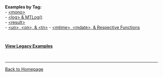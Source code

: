 **Examples by Tag:**  
\- [\<mono\>](mono.html)  
\- [\<log\> & MTLog()](log.html)  
\- [\<result\>](result.html)  
\- [\<un\>, \<on\>, & \<tn\>](unontn.html)
\- [\<mtime\>, \<mdate\>, & Respective Functions](mdatetime.html)

<br>

[**View Legacy Examples**](legacy)

<br>

----------------------
[Back to Homepage](..)